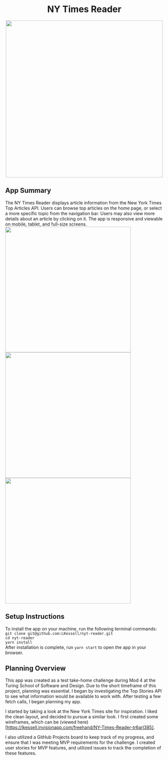 <h1 align="center">NY Times Reader</h1>
<p align="center">
  <img src="https://user-images.githubusercontent.com/77205456/134421898-1be9b64b-ffd4-4e8d-baf9-7191fab691e1.gif" height="500">
</p>

## App Summary
The NY Times Reader displays article information from the New York Times Top Articles API. Users can browse top articles on the home page, or select a more specific topic from the navigation bar. Users may also view more details about an article by clicking on it. The app is responsive and viewable on mobile, tablet, and full-size screens.
<img src="https://user-images.githubusercontent.com/77205456/134421119-88ed24e3-f91e-47b3-a79d-42ee7746e09f.png" height="400">
<img src="https://user-images.githubusercontent.com/77205456/134421240-ee287385-385d-4709-bb8d-95c45269959f.png" height="400">
<img src="https://user-images.githubusercontent.com/77205456/134421327-5f2d338f-08d5-40a9-a42d-54eceaff263f.png" height="400">

## Setup Instructions
To install the app on your machine, run the following terminal commands:
`git clone git@github.com:LKessell/nyt-reader.git`  
`cd nyt-reader`  
`yarn install`  
After installation is complete, run `yarn start` to open the app in your browser.

## Planning Overview
This app was created as a test take-home challenge during Mod 4 at the Turing School of Software and Design. Due to the short timeframe of this project, planning was essential. I began by investigating the Top Stories API to see what information would be available to work with. After testing a few fetch calls, I began planning my app.

I started by taking a look at the New York Times site for inspiration. I liked the clean layout, and decided to pursue a similar look. I first created some wireframes, which can be (viewed here)[https://lkessell.invisionapp.com/freehand/NY-Times-Reader-tr6arI385].  

I also utilized a GitHub Projects board to keep track of my progress, and ensure that I was meeting MVP requirements for the challenge. I created user stories for MVP features, and utilized issues to track the completion of these features.
